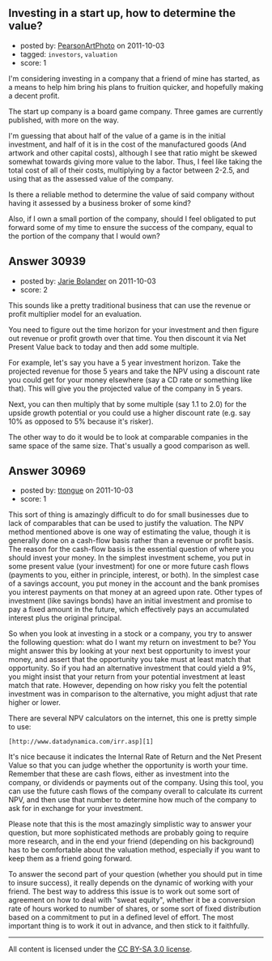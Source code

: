 ## Investing in a start up, how to determine the value?

- posted by: [PearsonArtPhoto](https://stackexchange.com/users/-1/6014-pearsonartphoto) on 2011-10-03
- tagged: `investors`, `valuation`
- score: 1

I'm considering investing in a company that a friend of mine has started, as a means to help him bring his plans to fruition quicker, and hopefully making a decent profit.

The start up company is a board game company. Three games are currently published, with more on the way.

I'm guessing that about half of the value of a game is in the initial investment, and half of it is in the cost of the manufactured goods (And artwork and other capital costs), although I see that ratio might be skewed somewhat towards giving more value to the labor. Thus, I feel like taking the total cost of all of their costs, multiplying by a factor between 2-2.5, and using that as the assessed value of the company.

Is there a reliable method to determine the value of said company without having it assessed by a business broker of some kind?

Also, if I own a small portion of the company, should I feel obligated to put forward some of my time to ensure the success of the company, equal to the portion of the company that I would own?


## Answer 30939

- posted by: [Jarie Bolander](https://stackexchange.com/users/-1/585-jarie-bolander) on 2011-10-03
- score: 2

This sounds like a pretty traditional business that can use the revenue or profit multiplier model for an evaluation.

You need to figure out the time horizon for your investment and then figure out revenue or profit growth over that time. You then discount it via Net Present Value back to today and then add some multiple.

For example, let's say you have a 5 year investment horizon. Take the projected revenue for those 5 years and take the NPV using a discount rate you could get for your money elsewhere (say a CD rate or something like that). This will give you the projected value of the company in 5 years.

Next, you can then multiply that by some multiple (say 1.1 to 2.0) for the upside growth potential or you could use a higher discount rate (e.g. say 10% as opposed to 5% because it's risker).

The other way to do it would be to look at comparable companies in the same space of the same size. That's usually a good comparison as well. 


## Answer 30969

- posted by: [ttongue](https://stackexchange.com/users/-1/13655-ttongue) on 2011-10-03
- score: 1

<p>This sort of thing is amazingly difficult to do for small businesses due to lack of  comparables that can be used to justify the valuation. The NPV method mentioned above is one way of estimating the value, though it is generally done on a cash-flow basis rather than a revenue or profit basis. The reason for the cash-flow basis is the essential question of where you should invest your money. In the simplest investment scheme, you put in some present value (your investment) for one or more future cash flows (payments to you, either in principle, interest, or both). In the simplest case of a savings account, you put money in the account and the bank promises you interest payments on that money at an agreed upon rate. Other types of investment (like savings bonds) have an initial investment and promise to pay a fixed amount in the future, which effectively pays an accumulated interest plus the original principal.</p>

<p>So when you look at investing in a stock or a company, you try to answer the following question: what do I want my return on investment to be? You might answer this by looking at your next best opportunity to invest your money, and assert that the opportunity you take must at least match that opportunity. So if you had an alternative investment that could yield a 9%, you might insist that your return from your potential investment at least match that rate. However, depending on how risky you felt the potential investment was in comparison to the alternative, you might adjust that rate higher or lower.</p>

<p>There are several NPV calculators on the internet, this one is pretty simple to use:</p>

<pre><code>[http://www.datadynamica.com/irr.asp][1]
</code></pre>

<p>It's nice because it indicates the Internal Rate of Return and the Net Present Value so that you can judge whether the opportunity is worth your time. Remember that these are cash flows, either as investment into the company, or dividends or payments out of the company. Using this tool, you can use the future cash flows of the company overall to calculate its current NPV, and then use that number to determine how much of the company to ask for in exchange for your investment.</p>

<p>Please note that this is the most amazingly simplistic way to answer your question, but more sophisticated methods are probably going to require more research, and in the end your friend (depending on his background) has to be comfortable about the valuation method, especially if you want to keep them as a friend going forward.</p>

<p>To answer the second part of your question (whether you should put in time to insure success), it really depends on the dynamic of working with your friend. The best way to address this issue is to work out some sort of agreement on how to deal with "sweat equity", whether it be a conversion rate of hours worked to number of shares, or some sort of fixed distribution based on a commitment to put in a defined level of effort. The most important thing is to work it out in advance, and then stick to it faithfully. </p>




---

All content is licensed under the [CC BY-SA 3.0 license](https://creativecommons.org/licenses/by-sa/3.0/).
